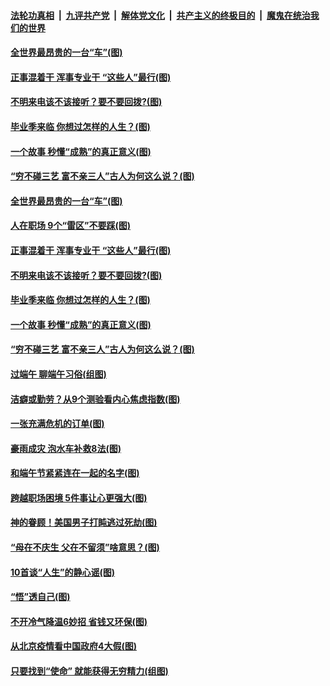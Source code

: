 ####  [法轮功真相](../../../../basic/blob/master/README.md?t=06270231) &nbsp;|&nbsp; [九评共产党](../../../../9ping.md/blob/master/README.md?t=06270231) &nbsp;|&nbsp; [解体党文化](../../../../jtdwh.md/blob/master/README.md?t=06270231)  &nbsp;|&nbsp; [共产主义的终极目的](../../../../gczydzjmd.md/blob/master/README.md?t=06270231) &nbsp;|&nbsp; [魔鬼在统治我们的世界](../../../../mgztzwmdsj.md/blob/master/README.md?t=06270231) 

#### [全世界最昂贵的一台“车”(图)](../pages/p8/937477.md?t=06270231) 

#### [正事混着干 浑事专业干 “这些人”最行(图)](../pages/p8/937732.md?t=06270231) 

#### [不明来电该不该接听？要不要回拨?(图)](../pages/p8/936929.md?t=06270231) 

#### [毕业季来临 你想过怎样的人生？(图)](../pages/p8/937661.md?t=06270231) 

#### [一个故事 秒懂“成熟”的真正意义(图)](../pages/p8/936405.md?t=06270231) 

#### [“穷不碰三艺 富不亲三人”古人为何这么说？(图)](../pages/p8/937602.md?t=06270231) 

#### [全世界最昂贵的一台“车”(图)](../pages/p8/937477.md?t=06270231) 

#### [人在职场 9个“雷区”不要踩(图)](../pages/p8/937766.md?t=06270231) 

#### [正事混着干 浑事专业干 “这些人”最行(图)](../pages/p8/937732.md?t=06270231) 

#### [不明来电该不该接听？要不要回拨?(图)](../pages/p8/936929.md?t=06270231) 

#### [毕业季来临 你想过怎样的人生？(图)](../pages/p8/937661.md?t=06270231) 

#### [一个故事 秒懂“成熟”的真正意义(图)](../pages/p8/936405.md?t=06270231) 

#### [“穷不碰三艺 富不亲三人”古人为何这么说？(图)](../pages/p8/937602.md?t=06270231) 

#### [过端午 聊端午习俗(组图)](../pages/p8/937246.md?t=06270231) 

#### [洁癖或勤劳？从9个测验看内心焦虑指数(图)](../pages/p8/937558.md?t=06270231) 

#### [一张充满危机的订单(图)](../pages/p8/936981.md?t=06270231) 

#### [豪雨成灾 泡水车补救8法(图)](../pages/p8/937526.md?t=06270231) 

#### [和端午节紧紧连在一起的名字(图)](../pages/p8/937448.md?t=06270231) 

#### [跨越职场困境 5件事让心更强大(图)](../pages/p8/937375.md?t=06270231) 

#### [神的眷顾！美国男子打盹逃过死劫(图)](../pages/p8/936985.md?t=06270231) 

#### [“母在不庆生 父在不留须”啥意思？(图)](../pages/p8/937234.md?t=06270231) 

#### [10首谈“人生”的静心谣(图)](../pages/p8/936965.md?t=06270231) 

#### [“悟”透自己(图)](../pages/p8/936972.md?t=06270231) 

#### [不开冷气降温6妙招 省钱又环保(图)](../pages/p8/937329.md?t=06270231) 

#### [从北京疫情看中国政府4大假(图)](../pages/p8/937196.md?t=06270231) 

#### [只要找到“使命” 就能获得无穷精力(组图)](../pages/p8/937159.md?t=06270231) 

